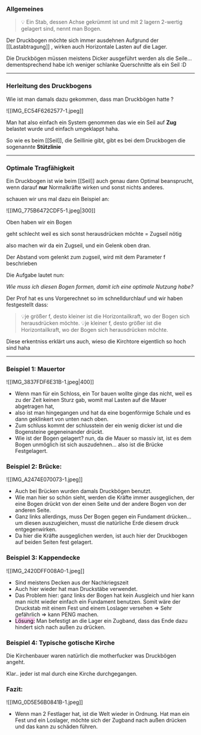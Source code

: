 ### Allgemeines
>💡 Ein Stab, dessen Achse gekrümmt ist und mit 2 lagern 2-wertig gelagert sind, nennt man Bogen.

Der Druckbogen möchte sich immer ausdehnen
Aufgrund der [[Lastabtragung]] , wirken auch Horizontale Lasten auf die Lager.

Die Druckbögen müssen meistens Dicker ausgeführt werden als die Seile... dementsprechend habe ich weniger schlanke Querschnitte als ein Seil :D 

---

### Herleitung des Druckbogens
Wie ist man damals dazu gekommen, dass man Druckbögen hatte ?

![[IMG_EC54F6262577-1.jpeg]]

Man hat also einfach ein System genommen das wie ein Seil auf **Zug** belastet wurde und einfach umgeklappt haha.

So wie es beim [[Seil]], die Seillinie gibt, gibt es bei dem Druckbogen die sogenannte **Stützlinie**

---

### Optimale Tragfähigkeit
Ein Druckbogen ist wie beim [[Seil]] auch genau dann Optimal beansprucht, wenn darauf **nur** Normalkräfte wirken und sonst nichts anderes.

schauen wir uns mal dazu ein Beispiel an:

![[IMG_775B6472CDF5-1.jpeg|300]]

Oben haben wir ein Bogen

geht schlecht weil es sich sonst herausdrücken möchte = Zugseil nötig

also machen wir da ein Zugseil, und ein Gelenk oben dran. 

Der Abstand vom gelenkt zum zugseil, wird mit dem Parameter f beschrieben

Die Aufgabe lautet nun:

*Wie muss ich diesen Bogen formen, damit ich eine optimale Nutzung habe?*

Der Prof hat es uns Vorgerechnet so im schnelldurchlauf und wir haben festgestellt dass:

>💡je größer f, desto kleiner ist die Horizontailkraft, wo der Bogen sich herausdrücken möchte.
>💡je kleiner f, desto größer ist die Horizontailkraft, wo der Bogen sich herausdrücken möchte.

Diese erkentniss erklärt uns auch, wieso die Kirchtore eigentlich so hoch sind haha


---
### Beispiel 1: Mauertor

 ![[IMG_3837FDF6E31B-1.jpeg|400]]

- Wenn man für ein Schloss, ein Tor bauen wollte ginge das nicht, weil es zu der Zeit keinen Sturz gab, womit mal Lasten auf die Mauer abgetragen hat,
- also ist man hingegangen und hat da eine bogenförmige Schale und es dann geklinkert von unten nach oben.
- Zum schluss kommt der schlusstein der ein wenig dicker ist und die Bogensteine gegeneinander drückt.
- Wie ist der Bogen gelagert? nun, da die Mauer so massiv ist, ist es dem Bogen unmöglich ist sich auszudehnen... also ist die Brücke Festgelagert.

### Beispiel 2: Brücke:

 ![[IMG_A2474E070073-1.jpeg]]

- Auch bei Brücken wurden damals Druckbögen benutzt.
- Wie man hier so schön sieht, werden die Kräfte immer ausgeglichen, der eine Bogen drückt von der einen Seite und der andere Bogen von der anderen Seite.
- Ganz links allerdings, muss Der Bogen gegen ein Fundament drücken... um diesen auszugleichen, musst die natürliche Erde diesem druck entgegenwirken.
- Da hier die Kräfte ausgeglichen werden, ist auch hier der Druckbogen auf beiden Seiten fest gelagert.

### Beispiel 3: Kappendecke

![[IMG_2420DFF008A0-1.jpeg]]

- Sind meistens Decken aus der Nachkriegszeit
- Auch hier wieder hat man Druckstäbe verwendet.
- Das Problem hier: ganz links der Bogen hat kein Ausgleich und hier kann man nicht wieder einfach ein Fundament benutzen. Somit wäre der Druckstab mit einem Fest und einem Loslager versehen ⇒ Sehr gefährlich ⇒ kann PENG machen.
- <mark style="background: #FFB8EBA6;">Lösung:</mark> Man befestigt an die Lager ein Zugband, dass das Ende dazu hindert sich nach außen zu drücken.

### Beispiel 4: Typische gotische Kirche
Die Kirchenbauer waren natürlich die motherfucker was Druckbögen angeht.

Klar.. jeder ist mal durch eine Kirche durchgegangen.

### Fazit:

![[IMG_0D5E56B0841B-1.jpeg]]

- Wenn man 2 Festlager hat, ist die Welt wieder in Ordnung. Hat man ein Fest und ein Loslager, möchte sich der Zugband nach außen drücken und das kann zu schäden führen.



